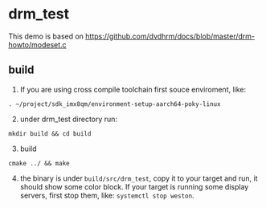 # drm_test
This demo is based on https://github.com/dvdhrm/docs/blob/master/drm-howto/modeset.c

## build
1. If you are using cross compile toolchain first souce enviroment, like:
```
. ~/project/sdk_imx8qm/environment-setup-aarch64-poky-linux
```

2. under drm_test directory run:
```
mkdir build && cd build
```

3. build
```
cmake ../ && make
```

4. the binary is under ```build/src/drm_test```, copy it to your target and run, it should show some color block. If your target is running some display servers, first stop them, like: ```systemctl stop weston```.
